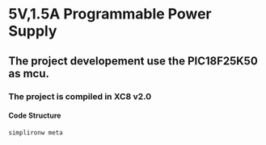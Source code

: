 # 5V,1.5A Programmable Power Supply 

## The project developement use the PIC18F25K50 as mcu.

### The project is compiled in XC8 v2.0

#### Code Structure

```
simplironw meta
```
